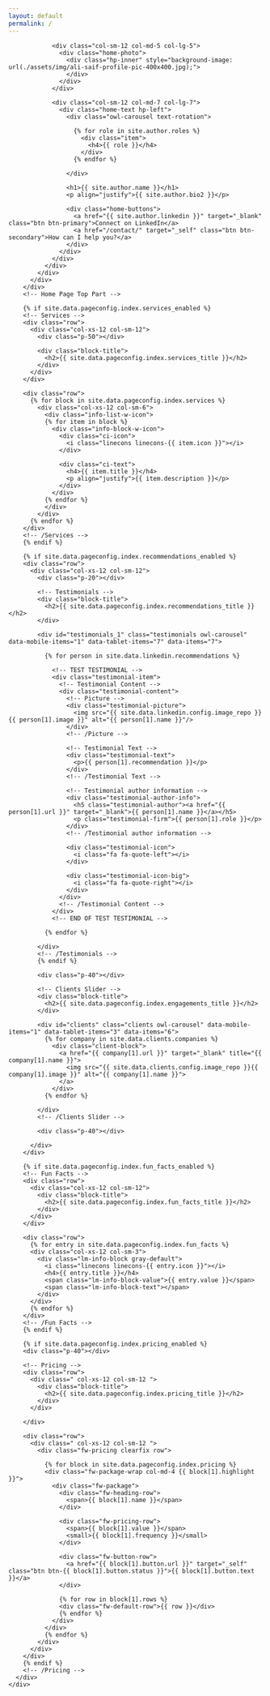 ```yaml
---
layout: default
permalink: /
---
```


<div id="main" class="site-main">
  <div id="main-content" class="single-page-content">
    <div id="primary" class="content-area">    
      <div id="content" class="page-content site-content single-post" role="main">
        <!-- Home Page Top Part -->
        <div class="row">
          <div class=" col-xs-12 col-sm-12">
            <div class="home-content">
              <div class="row flex-v-align">
                
                <div class="col-sm-12 col-md-5 col-lg-5">
                  <div class="home-photo">
                    <div class="hp-inner" style="background-image: url(./assets/img/ali-saif-profile-pic-400x400.jpg);">
                    </div>
                  </div>
                </div>

                <div class="col-sm-12 col-md-7 col-lg-7">
                  <div class="home-text hp-left">
                    <div class="owl-carousel text-rotation">  

                      {% for role in site.author.roles %} 
                        <div class="item">
                          <h4>{{ role }}</h4>
                        </div>
                      {% endfor %}
                    
                    </div>
                      
                    <h1>{{ site.author.name }}</h1>
                    <p align="justify">{{ site.author.bio2 }}</p>
                          
                    <div class="home-buttons">
                      <a href="{{ site.author.linkedin }}" target="_blank" class="btn btn-primary">Connect on LinkedIn</a>
                      <a href="/contact/" target="_self" class="btn btn-secondary">How can I help you?</a>
                    </div>
                  </div>
                </div>
              </div>
            </div>
          </div>
        </div>
        <!-- Home Page Top Part -->

        {% if site.data.pageconfig.index.services_enabled %}
        <!-- Services -->
        <div class="row">
          <div class="col-xs-12 col-sm-12">
            <div class="p-50"></div>

            <div class="block-title">
              <h2>{{ site.data.pageconfig.index.services_title }}</h2>
            </div>
          </div>
        </div>

        <div class="row">
          {% for block in site.data.pageconfig.index.services %}
            <div class="col-xs-12 col-sm-6">
              <div class="info-list-w-icon">
              {% for item in block %}
                <div class="info-block-w-icon">
                  <div class="ci-icon">
                    <i class="linecons linecons-{{ item.icon }}"></i>
                  </div>

                  <div class="ci-text">
                    <h4>{{ item.title }}</h4>
                    <p align="justify">{{ item.description }}</p>
                  </div>
                </div>
              {% endfor %}
              </div>
            </div>
          {% endfor %}
        </div>
        <!-- /Services -->
        {% endif %}

        {% if site.data.pageconfig.index.recommendations_enabled %}
        <div class="row">
          <div class="col-xs-12 col-sm-12">
            <div class="p-20"></div>

            <!-- Testimonials -->
            <div class="block-title">
              <h2>{{ site.data.pageconfig.index.recommendations_title }}</h2>
            </div>

            <div id="testimonials_1" class="testimonials owl-carousel" data-mobile-items="1" data-tablet-items="7" data-items="7">

              {% for person in site.data.linkedin.recommendations %}
                
                <!-- TEST TESTIMONIAL -->
                <div class="testimonial-item">
                  <!-- Testimonial Content -->
                  <div class="testimonial-content">
                    <!-- Picture -->
                    <div class="testimonial-picture">
                      <img src="{{ site.data.linkedin.config.image_repo }}{{ person[1].image }}" alt="{{ person[1].name }}"/>
                    </div>              
                    <!-- /Picture -->

                    <!-- Testimonial Text -->
                    <div class="testimonial-text">
                      <p>{{ person[1].recommendation }}</p>
                    </div>
                    <!-- /Testimonial Text -->

                    <!-- Testimonial author information -->
                    <div class="testimonial-author-info">
                      <h5 class="testimonial-author"><a href="{{ person[1].url }}" target="_blank">{{ person[1].name }}</a></h5>
                      <p class="testimonial-firm">{{ person[1].role }}</p>
                    </div>
                    <!-- /Testimonial author information -->

                    <div class="testimonial-icon">
                      <i class="fa fa-quote-left"></i>
                    </div>

                    <div class="testimonial-icon-big">
                      <i class="fa fa-quote-right"></i>
                    </div>
                  </div>
                  <!-- /Testimonial Content -->
                </div>
                <!-- END OF TEST TESTIMONIAL -->
                
              {% endfor %}
              
            </div>
            <!-- /Testimonials -->
            {% endif %}

            <div class="p-40"></div>
            
            <!-- Clients Slider -->
            <div class="block-title">
              <h2>{{ site.data.pageconfig.index.engagements_title }}</h2>
            </div>

            <div id="clients" class="clients owl-carousel" data-mobile-items="1" data-tablet-items="3" data-items="6">
              {% for company in site.data.clients.companies %}
                <div class="client-block">
                  <a href="{{ company[1].url }}" target="_blank" title="{{ company[1].name }}">
                    <img src="{{ site.data.clients.config.image_repo }}{{ company[1].image }}" alt="{{ company[1].name }}">
                  </a>
                </div>
              {% endfor %}

            </div>
            <!-- /Clients Slider -->

            <div class="p-40"></div>

          </div>
        </div>

        {% if site.data.pageconfig.index.fun_facts_enabled %}
        <!-- Fun Facts -->
        <div class="row">
          <div class="col-xs-12 col-sm-12">
            <div class="block-title">
              <h2>{{ site.data.pageconfig.index.fun_facts_title }}</h2>
            </div>
          </div>
        </div>

        <div class="row">
          {% for entry in site.data.pageconfig.index.fun_facts %}
          <div class="col-xs-12 col-sm-3">
            <div class="lm-info-block gray-default">
              <i class="linecons linecons-{{ entry.icon }}"></i>
              <h4>{{ entry.title }}</h4>
              <span class="lm-info-block-value">{{ entry.value }}</span>
              <span class="lm-info-block-text"></span>
            </div>
          </div>
          {% endfor %}
        </div>
        <!-- /Fun Facts -->
        {% endif %}

        {% if site.data.pageconfig.index.pricing_enabled %}
        <div class="p-40"></div>

        <!-- Pricing -->
        <div class="row">
          <div class=" col-xs-12 col-sm-12 ">
            <div class="block-title">
              <h2>{{ site.data.pageconfig.index.pricing_title }}</h2>
            </div>
          </div>

        </div>

        <div class="row">
          <div class=" col-xs-12 col-sm-12 ">
            <div class="fw-pricing clearfix row">
              
              {% for block in site.data.pageconfig.index.pricing %}
              <div class="fw-package-wrap col-md-4 {{ block[1].highlight }}">
                <div class="fw-package">
                  <div class="fw-heading-row">
                    <span>{{ block[1].name }}</span>
                  </div>
                  
                  <div class="fw-pricing-row">
                    <span>{{ block[1].value }}</span>
                    <small>{{ block[1].frequency }}</small>
                  </div>
                  
                  <div class="fw-button-row">
                    <a href="{{ block[1].button.url }}" target="_self" class="btn btn-{{ block[1].button.status }}">{{ block[1].button.text }}</a>
                  </div>

                  {% for row in block[1].rows %}
                  <div class="fw-default-row">{{ row }}</div>
                  {% endfor %}
                </div>
              </div>  
              {% endfor %}
            </div>
          </div>
        </div>
        {% endif %}
        <!-- /Pricing -->
      </div>
    </div>
  </div>
</div>